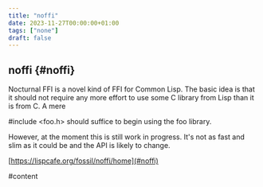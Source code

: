 ```yaml
---
title: "noffi"
date: 2023-11-27T00:00:00+01:00
tags: ["none"]
draft: false
---
```


## noffi {#noffi}

Nocturnal FFI is a novel kind of FFI for Common Lisp. The basic idea is that it should not require any more effort to use some C library from Lisp than it is from C. A mere

\#include &lt;foo.h&gt;
should suffice to begin using the foo library.

However, at the moment this is still work in progress. It's not as fast and slim as it could be and the API is likely to change.

[https://lispcafe.org/fossil/noffi/home](#noffi)

\#content
